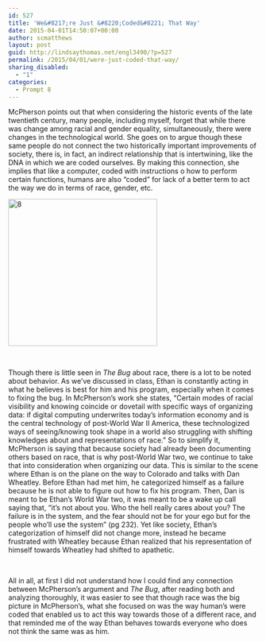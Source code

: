 ```yaml
---
id: 527
title: 'We&#8217;re Just &#8220;Coded&#8221; That Way'
date: 2015-04-01T14:50:07+00:00
author: scmatthews
layout: post
guid: http://lindsaythomas.net/engl3490/?p=527
permalink: /2015/04/01/were-just-coded-that-way/
sharing_disabled:
  - "1"
categories:
  - Prompt 8
---
```

McPherson points out that when considering the historic events of the late twentieth century, many people, including myself, forget that while there was change among racial and gender equality, simultaneously, there were changes in the technological world. She goes on to argue though these same people do not connect the two historically important improvements of society, there is, in fact, an indirect relationship that is intertwining, like the DNA in which we are coded ourselves. By making this connection, she implies that like a computer, coded with instructions o how to perform certain functions, humans are also “coded” for lack of a better term to act the way we do in terms of race, gender, etc.

[<img class="alignnone size-medium wp-image-528" src="http://lindsaythomas.net/engl3490/wp-content/uploads/sites/3/2015/04/8-300x296.jpg" alt="8" width="300" height="296" />](http://lindsaythomas.net/engl3490/wp-content/uploads/sites/3/2015/04/8.jpg)

&nbsp;

Though there is little seen in _The Bug_ about race, there is a lot to be noted about behavior. As we’ve discussed in class, Ethan is constantly acting in what he believes is best for him and his program, especially when it comes to fixing the bug. In McPherson’s work she states, “Certain modes of racial visibility and knowing coincide or dovetail with specific ways of organizing data: if digital computing underwrites today&#8217;s information economy and is the central technology of post-World War II America, these technologized ways of seeing/knowing took shape in a world also struggling with shifting knowledges about and representations of race.” So to simplify it, McPherson is saying that because society had already been documenting others based on race, that is why post-World War two, we continue to take that into consideration when organizing our data. This is similar to the scene where Ethan is on the plane on the way to Colorado and talks with Dan Wheatley. Before Ethan had met him, he categorized himself as a failure because he is not able to figure out how to fix his program. Then, Dan is meant to be Ethan’s World War two, it was meant to be a wake up call saying that, “it’s not about you. Who the hell really cares about you? The failure is in the system, and the fear should not be for your ego but for the people who’ll use the system” (pg 232). Yet like society, Ethan’s categorization of himself did not change more, instead he became frustrated with Wheatley because Ethan realized that his representation of himself towards Wheatley had shifted to apathetic.

&nbsp;

All in all, at first I did not understand how I could find any connection between McPherson’s argument and _The Bug_, after reading both and analyzing thoroughly, it was easier to see that though race was the big picture in McPherson’s, what she focused on was the way human’s were coded that enabled us to act this way towards those of a different race, and that reminded me of the way Ethan behaves towards everyone who does not think the same was as him.